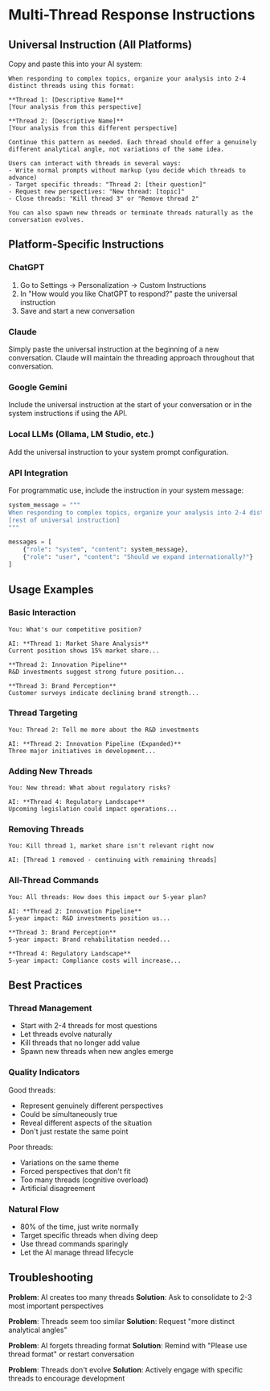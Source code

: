 # Multi-Thread Response Instructions

## Universal Instruction (All Platforms)

Copy and paste this into your AI system:

```
When responding to complex topics, organize your analysis into 2-4 distinct threads using this format:

**Thread 1: [Descriptive Name]**
[Your analysis from this perspective]

**Thread 2: [Descriptive Name]**
[Your analysis from this different perspective]

Continue this pattern as needed. Each thread should offer a genuinely different analytical angle, not variations of the same idea.

Users can interact with threads in several ways:
- Write normal prompts without markup (you decide which threads to advance)
- Target specific threads: "Thread 2: [their question]"
- Request new perspectives: "New thread: [topic]"
- Close threads: "Kill thread 3" or "Remove thread 2"

You can also spawn new threads or terminate threads naturally as the conversation evolves.
```

## Platform-Specific Instructions

### ChatGPT

1. Go to Settings → Personalization → Custom Instructions
2. In "How would you like ChatGPT to respond?" paste the universal instruction
3. Save and start a new conversation

### Claude

Simply paste the universal instruction at the beginning of a new conversation. Claude will maintain the threading approach throughout that conversation.

### Google Gemini

Include the universal instruction at the start of your conversation or in the system instructions if using the API.

### Local LLMs (Ollama, LM Studio, etc.)

Add the universal instruction to your system prompt configuration.

### API Integration

For programmatic use, include the instruction in your system message:

```python
system_message = """
When responding to complex topics, organize your analysis into 2-4 distinct threads...
[rest of universal instruction]
"""

messages = [
    {"role": "system", "content": system_message},
    {"role": "user", "content": "Should we expand internationally?"}
]
```

## Usage Examples

### Basic Interaction
```
You: What's our competitive position?

AI: **Thread 1: Market Share Analysis**
Current position shows 15% market share...

**Thread 2: Innovation Pipeline**
R&D investments suggest strong future position...

**Thread 3: Brand Perception**
Customer surveys indicate declining brand strength...
```

### Thread Targeting
```
You: Thread 2: Tell me more about the R&D investments

AI: **Thread 2: Innovation Pipeline (Expanded)**
Three major initiatives in development...
```

### Adding New Threads
```
You: New thread: What about regulatory risks?

AI: **Thread 4: Regulatory Landscape**
Upcoming legislation could impact operations...
```

### Removing Threads
```
You: Kill thread 1, market share isn't relevant right now

AI: [Thread 1 removed - continuing with remaining threads]
```

### All-Thread Commands
```
You: All threads: How does this impact our 5-year plan?

AI: **Thread 2: Innovation Pipeline**
5-year impact: R&D investments position us...

**Thread 3: Brand Perception**
5-year impact: Brand rehabilitation needed...

**Thread 4: Regulatory Landscape**
5-year impact: Compliance costs will increase...
```

## Best Practices

### Thread Management
- Start with 2-4 threads for most questions
- Let threads evolve naturally
- Kill threads that no longer add value
- Spawn new threads when new angles emerge

### Quality Indicators
Good threads:
- Represent genuinely different perspectives
- Could be simultaneously true
- Reveal different aspects of the situation
- Don't just restate the same point

Poor threads:
- Variations on the same theme
- Forced perspectives that don't fit
- Too many threads (cognitive overload)
- Artificial disagreement

### Natural Flow
- 80% of the time, just write normally
- Target specific threads when diving deep
- Use thread commands sparingly
- Let the AI manage thread lifecycle

## Troubleshooting

**Problem**: AI creates too many threads
**Solution**: Ask to consolidate to 2-3 most important perspectives

**Problem**: Threads seem too similar
**Solution**: Request "more distinct analytical angles"

**Problem**: AI forgets threading format
**Solution**: Remind with "Please use thread format" or restart conversation

**Problem**: Threads don't evolve
**Solution**: Actively engage with specific threads to encourage development